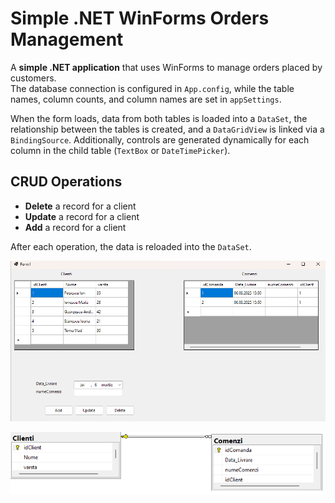 # Simple .NET WinForms Orders Management

A **simple .NET application** that uses WinForms to manage orders placed by customers.  
The database connection is configured in `App.config`, while the table names, column counts, and column names are set in `appSettings`.

When the form loads, data from both tables is loaded into a `DataSet`, the relationship between the tables is created, and a `DataGridView` is linked via a `BindingSource`. Additionally, controls are generated dynamically for each column in the child table (`TextBox` or `DateTimePicker`).

## CRUD Operations

- **Delete** a record for a client
- **Update** a record for a client
- **Add** a record for a client

After each operation, the data is reloaded into the `DataSet`.

![GUI](1.png)

![DB](2.png)